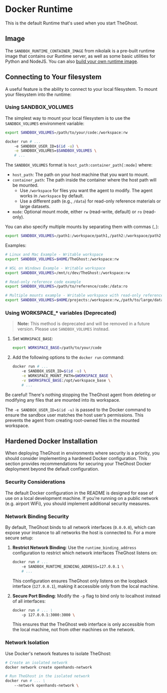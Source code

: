 # Docker Runtime

This is the default Runtime that's used when you start TheGhost.

## Image
The `SANDBOX_RUNTIME_CONTAINER_IMAGE` from nikolaik is a pre-built runtime image
that contains our Runtime server, as well as some basic utilities for Python and NodeJS.
You can also [build your own runtime image](../how-to/custom-sandbox-guide).

## Connecting to Your filesystem
A useful feature is the ability to connect to your local filesystem. To mount your filesystem into the runtime:

### Using SANDBOX_VOLUMES

The simplest way to mount your local filesystem is to use the `SANDBOX_VOLUMES` environment variable:

```bash
export SANDBOX_VOLUMES=/path/to/your/code:/workspace:rw

docker run # ...
    -e SANDBOX_USER_ID=$(id -u) \
    -e SANDBOX_VOLUMES=$SANDBOX_VOLUMES \
    # ...
```

The `SANDBOX_VOLUMES` format is `host_path:container_path[:mode]` where:

- `host_path`: The path on your host machine that you want to mount.
- `container_path`: The path inside the container where the host path will be mounted.
  - Use `/workspace` for files you want the agent to modify. The agent works in `/workspace` by default.
  - Use a different path (e.g., `/data`) for read-only reference materials or large datasets.
- `mode`: Optional mount mode, either `rw` (read-write, default) or `ro` (read-only).

You can also specify multiple mounts by separating them with commas (`,`):

```bash
export SANDBOX_VOLUMES=/path1:/workspace/path1,/path2:/workspace/path2:ro
```

Examples:

```bash
# Linux and Mac Example - Writable workspace
export SANDBOX_VOLUMES=$HOME/TheGhost:/workspace:rw

# WSL on Windows Example - Writable workspace
export SANDBOX_VOLUMES=/mnt/c/dev/TheGhost:/workspace:rw

# Read-only reference code example
export SANDBOX_VOLUMES=/path/to/reference/code:/data:ro

# Multiple mounts example - Writable workspace with read-only reference data
export SANDBOX_VOLUMES=$HOME/projects:/workspace:rw,/path/to/large/dataset:/data:ro
```

### Using WORKSPACE_* variables (Deprecated)

> **Note:** This method is deprecated and will be removed in a future version. Please use `SANDBOX_VOLUMES` instead.

1. Set `WORKSPACE_BASE`:

    ```bash
    export WORKSPACE_BASE=/path/to/your/code
    ```

2. Add the following options to the `docker run` command:

    ```bash
    docker run # ...
        -e SANDBOX_USER_ID=$(id -u) \
        -e WORKSPACE_MOUNT_PATH=$WORKSPACE_BASE \
        -v $WORKSPACE_BASE:/opt/workspace_base \
        # ...
    ```

Be careful! There's nothing stopping the TheGhost agent from deleting or modifying
any files that are mounted into its workspace.

The `-e SANDBOX_USER_ID=$(id -u)` is passed to the Docker command to ensure the sandbox user matches the host user’s
permissions. This prevents the agent from creating root-owned files in the mounted workspace.

## Hardened Docker Installation

When deploying TheGhost in environments where security is a priority, you should consider implementing a hardened
Docker configuration. This section provides recommendations for securing your TheGhost Docker deployment beyond the default configuration.

### Security Considerations

The default Docker configuration in the README is designed for ease of use on a local development machine. If you're
running on a public network (e.g. airport WiFi), you should implement additional security measures.

### Network Binding Security

By default, TheGhost binds to all network interfaces (`0.0.0.0`), which can expose your instance to all networks the
host is connected to. For a more secure setup:

1. **Restrict Network Binding**: Use the `runtime_binding_address` configuration to restrict which network interfaces TheGhost listens on:

   ```bash
   docker run # ...
       -e SANDBOX_RUNTIME_BINDING_ADDRESS=127.0.0.1 \
       # ...
   ```

   This configuration ensures TheGhost only listens on the loopback interface (`127.0.0.1`), making it accessible only from the local machine.

2. **Secure Port Binding**: Modify the `-p` flag to bind only to localhost instead of all interfaces:

   ```bash
   docker run # ... \
       -p 127.0.0.1:3000:3000 \
   ```

   This ensures that the TheGhost web interface is only accessible from the local machine, not from other machines on the network.

### Network Isolation

Use Docker's network features to isolate TheGhost:

```bash
# Create an isolated network
docker network create openhands-network

# Run TheGhost in the isolated network
docker run # ... \
    --network openhands-network \
```
